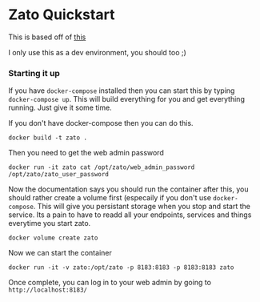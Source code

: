 # Zato Quickstart
This is based off of [this](https://zato.io/docs/admin/guide/install/docker.html)

I only use this as a dev environment, you should too ;)

### Starting it up
If you have `docker-compose` installed then you can start this by typing `docker-compose up`. This will build everything for you and get everything running. Just give it some time. 

If you don't have docker-compose then you can do this. 
```
docker build -t zato .
```
Then you need to get the web admin password
```
docker run -it zato cat /opt/zato/web_admin_password /opt/zato/zato_user_password
```
Now the documentation says you should run the container after this, you should rather create a volume first (especaily if you don't use `docker-compose`. This will give you persistant storage when you stop and start the service. Its a pain to have to readd all your endpoints, services and things everytime you start zato.

```
docker volume create zato
```
Now we can start the container
```
docker run -it -v zato:/opt/zato -p 8183:8183 -p 8183:8183 zato
```

Once complete, you can log in to your web admin by going to `http://localhost:8183/`

